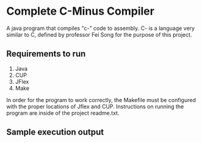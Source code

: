 # Complete C-Minus Compiler
 
A java program that compiles "c-" code to assembly. C- is a language very similar to C, defined by professor Fei Song for the purpose of this project.

Requirements to run
-------------------
1. Java
2. CUP
3. JFlex
4. Make

In order for the program to work correctly, the Makefile must be configured with the proper locations of Jflex and CUP.
Instructions on running the program are inside of the project readme.txt.


Sample execution output
-----------------------
